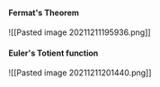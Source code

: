 #### Fermat's Theorem
![[Pasted image 20211211195936.png]]

#### Euler's Totient function
![[Pasted image 20211211201440.png]]